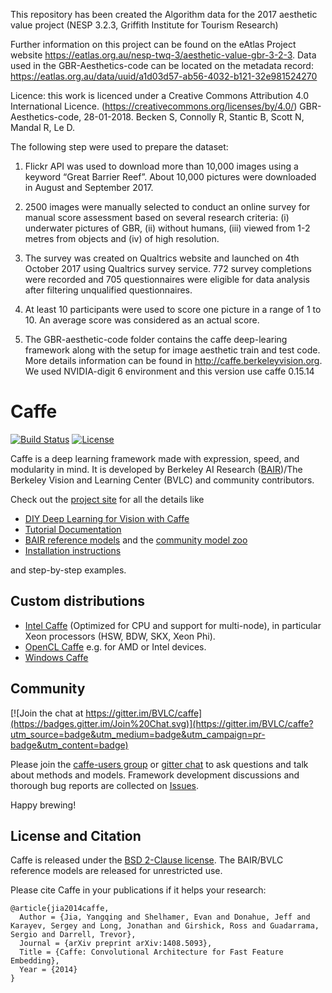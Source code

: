This repository has been created the Algorithm data for the 2017 aesthetic value project (NESP 3.2.3, Griffith Institute for Tourism Research)

Further information on this project can be found on the eAtlas Project website https://eatlas.org.au/nesp-twq-3/aesthetic-value-gbr-3-2-3. Data used in the GBR-Aesthetics-code can be located on the metadata record: https://eatlas.org.au/data/uuid/a1d03d57-ab56-4032-b121-32e981524270

Licence: this work is licenced under a Creative Commons Attribution 4.0 International Licence. (https://creativecommons.org/licenses/by/4.0/) GBR-Aesthetics-code, 28-01-2018. Becken S, Connolly R, Stantic B, Scott N, Mandal R, Le D.

The following step were used to prepare the dataset:
1.	Flickr API was used to download more than 10,000 images using a keyword “Great Barrier Reef”. About 10,000 pictures were downloaded in August and September 2017.

2.	2500 images were manually selected to conduct an online survey for manual score assessment based on several research criteria: (i) underwater pictures of GBR, (ii) without humans, (iii) viewed from 1-2 metres from objects and (iv) of high resolution.

3.	The survey was created on Qualtrics website and launched on 4th October 2017 using Qualtrics survey service. 772 survey completions were recorded and 705 questionnaires were eligible for data analysis after filtering unqualified questionnaires. 

4.	At least 10 participants were used to score one picture in a range of 1 to 10. An average score was considered as an actual score. 

5.	The GBR-aesthetic-code folder contains the caffe deep-learing framework along with the setup for image aesthetic train and test code. More details information can be found in http://caffe.berkeleyvision.org.  We used NVIDIA-digit 6 environment and this version use caffe 0.15.14


# Caffe

[![Build Status](https://travis-ci.org/BVLC/caffe.svg?branch=master)](https://travis-ci.org/BVLC/caffe)
[![License](https://img.shields.io/badge/license-BSD-blue.svg)](LICENSE)

Caffe is a deep learning framework made with expression, speed, and modularity in mind.
It is developed by Berkeley AI Research ([BAIR](http://bair.berkeley.edu))/The Berkeley Vision and Learning Center (BVLC) and community contributors.

Check out the [project site](http://caffe.berkeleyvision.org) for all the details like

- [DIY Deep Learning for Vision with Caffe](https://docs.google.com/presentation/d/1UeKXVgRvvxg9OUdh_UiC5G71UMscNPlvArsWER41PsU/edit#slide=id.p)
- [Tutorial Documentation](http://caffe.berkeleyvision.org/tutorial/)
- [BAIR reference models](http://caffe.berkeleyvision.org/model_zoo.html) and the [community model zoo](https://github.com/BVLC/caffe/wiki/Model-Zoo)
- [Installation instructions](http://caffe.berkeleyvision.org/installation.html)

and step-by-step examples.

## Custom distributions

 - [Intel Caffe](https://github.com/BVLC/caffe/tree/intel) (Optimized for CPU and support for multi-node), in particular Xeon processors (HSW, BDW, SKX, Xeon Phi).
- [OpenCL Caffe](https://github.com/BVLC/caffe/tree/opencl) e.g. for AMD or Intel devices.
- [Windows Caffe](https://github.com/BVLC/caffe/tree/windows)

## Community

[![Join the chat at https://gitter.im/BVLC/caffe](https://badges.gitter.im/Join%20Chat.svg)](https://gitter.im/BVLC/caffe?utm_source=badge&utm_medium=badge&utm_campaign=pr-badge&utm_content=badge)

Please join the [caffe-users group](https://groups.google.com/forum/#!forum/caffe-users) or [gitter chat](https://gitter.im/BVLC/caffe) to ask questions and talk about methods and models.
Framework development discussions and thorough bug reports are collected on [Issues](https://github.com/BVLC/caffe/issues).

Happy brewing!

## License and Citation

Caffe is released under the [BSD 2-Clause license](https://github.com/BVLC/caffe/blob/master/LICENSE).
The BAIR/BVLC reference models are released for unrestricted use.

Please cite Caffe in your publications if it helps your research:

    @article{jia2014caffe,
      Author = {Jia, Yangqing and Shelhamer, Evan and Donahue, Jeff and Karayev, Sergey and Long, Jonathan and Girshick, Ross and Guadarrama, Sergio and Darrell, Trevor},
      Journal = {arXiv preprint arXiv:1408.5093},
      Title = {Caffe: Convolutional Architecture for Fast Feature Embedding},
      Year = {2014}
    }
